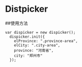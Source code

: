 # Distpicker

##使用方法  
```
var dispicker = new dispicker();
  dispicker.init({
    elProvince: ".province-area",
    elCity: ".city-area",
    province: "河南省",
    city: "郑州市"
  });
```
